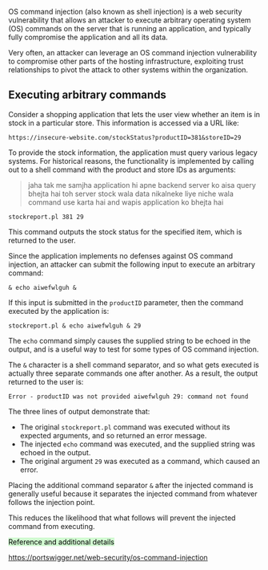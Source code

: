 OS command injection (also known as shell injection) is a web security vulnerability that allows an attacker to execute arbitrary operating system (OS) commands on the server that is running an application, and typically fully compromise the application and all its data.


Very often, an attacker can leverage an OS command injection vulnerability to compromise other parts of the hosting infrastructure, exploiting trust relationships to pivot the attack to other systems within the organization.


## Executing arbitrary commands

Consider a shopping application that lets the user view whether an item is in stock in a particular store. This information is accessed via a URL like:

`https://insecure-website.com/stockStatus?productID=381&storeID=29`

To provide the stock information, the application must query various legacy systems. For historical reasons, the functionality is implemented by calling out to a shell command with the product and store IDs as arguments:

>jaha tak me samjha application hi apne backend server ko aisa query bhejta hai toh server stock wala data nikalneke liye niche wala command use karta hai and wapis application ko bhejta hai

`stockreport.pl 381 29`

This command outputs the stock status for the specified item, which is returned to the user.

Since the application implements no defenses against OS command injection, an attacker can submit the following input to execute an arbitrary command:

`& echo aiwefwlguh &`

If this input is submitted in the `productID` parameter, then the command executed by the application is:

`stockreport.pl & echo aiwefwlguh & 29`

The `echo` command simply causes the supplied string to be echoed in the output, and is a useful way to test for some types of OS command injection. 

The `&` character is a shell command separator, and so what gets executed is actually three separate commands one after another. As a result, the output returned to the user is:

`Error - productID was not provided aiwefwlguh 29: command not found`

The three lines of output demonstrate that:

-   The original `stockreport.pl` command was executed without its expected arguments, and so returned an error message.
-   The injected `echo` command was executed, and the supplied string was echoed in the output.
-   The original argument `29` was executed as a command, which caused an error.

Placing the additional command separator `&` after the injected command is generally useful because it separates the injected command from whatever follows the injection point. 

This reduces the likelihood that what follows will prevent the injected command from executing.


<mark style="background: #BBFABBA6;">Reference and additional details</mark>

https://portswigger.net/web-security/os-command-injection

